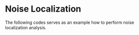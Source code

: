 # Noise Localization

The following codes serves as an example how to perform noise localization analysis.
